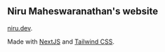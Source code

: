 ## Niru Maheswaranathan's website

[niru.dev](https://niru.dev).

Made with [NextJS](https://www.nextjs.org/) and [Tailwind CSS](https://tailwindcss.com).
